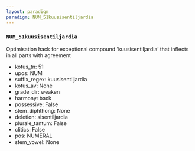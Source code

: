 ```yaml
---
layout: paradigm
paradigm: NUM_51kuusisentiljardia
---
```

### ` NUM_51kuusisentiljardia `

Optimisation hack for exceptional compound ’kuusisentiljardia’ that inflects in all parts with agreement
* kotus_tn: 51
* upos: NUM
* suffix_regex: kuusisentiljardia
* kotus_av: None
* grade_dir: weaken
* harmony: back
* possessive: False
* stem_diphthong: None
* deletion: sisentiljardia
* plurale_tantum: False
* clitics: False
* pos: NUMERAL
* stem_vowel: None
